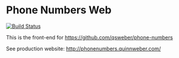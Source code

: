 # Phone Numbers Web

[![Build Status](https://travis-ci.org/qsweber/phone-numbers-web.svg?branch=master)](https://travis-ci.org/qsweber/phone-numbers-web)

This is the front-end for https://github.com/qsweber/phone-numbers

See production website: http://phonenumbers.quinnweber.com/
